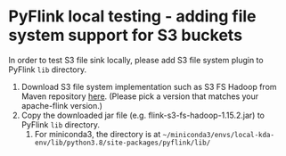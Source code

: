 # PyFlink local testing - adding file system support for S3 buckets

In order to test S3 file sink locally, please add S3 file system plugin to PyFlink `lib` directory.

1. Download S3 file system implementation such as S3 FS Hadoop from Maven repository [here](https://mvnrepository.com/artifact/org.apache.flink/flink-s3-fs-hadoop). (Please pick a version that matches your apache-flink version.)
2. Copy the downloaded jar file (e.g. flink-s3-fs-hadoop-1.15.2.jar) to PyFlink `lib` directory.
   1. For miniconda3, the directory is at `~/miniconda3/envs/local-kda-env/lib/python3.8/site-packages/pyflink/lib/`
